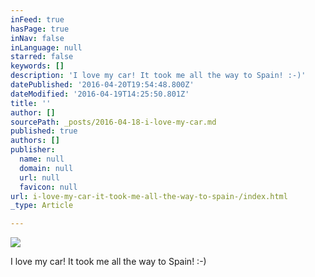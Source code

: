 ```yaml
---
inFeed: true
hasPage: true
inNav: false
inLanguage: null
starred: false
keywords: []
description: 'I love my car! It took me all the way to Spain! :-)'
datePublished: '2016-04-20T19:54:48.800Z'
dateModified: '2016-04-19T14:25:50.801Z'
title: ''
author: []
sourcePath: _posts/2016-04-18-i-love-my-car.md
published: true
authors: []
publisher:
  name: null
  domain: null
  url: null
  favicon: null
url: i-love-my-car-it-took-me-all-the-way-to-spain-/index.html
_type: Article

---
```

![](https://the-grid-user-content.s3-us-west-2.amazonaws.com/e8733ce8-3088-48b4-b3ee-0e9cad7e7c64.jpg)

I love my car! It took me all the way to Spain! :-)